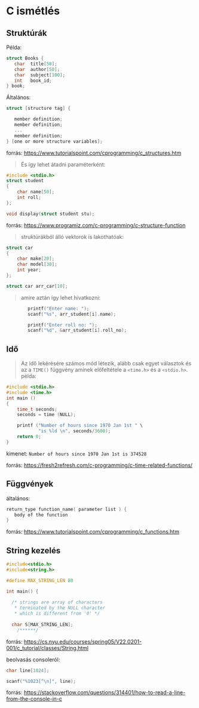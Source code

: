 # C ismétlés

## Struktúrák
Példa:
````C
struct Books {
   char  title[50];
   char  author[50];
   char  subject[100];
   int   book_id;
} book;
````
Általános: 
````C
struct [structure tag] {

   member definition;
   member definition;
   ...
   member definition;
} [one or more structure variables];  
````
forrás: https://www.tutorialspoint.com/cprogramming/c_structures.htm

> És így lehet átadni paraméterként:
````C
#include <stdio.h>
struct student
{
    char name[50];
    int roll;
};

void display(struct student stu);
````
forrás: https://www.programiz.com/c-programming/c-structure-function

> struktúrákból álló vektorok is lakothatóak:

````C
struct car
{
    char make[20];
    char model[30]; 
    int year;
};

struct car arr_car[10];
````
> amire aztán így lehet hivatkozni:
````C
        printf("Enter name: ");
        scanf("%s", arr_student[i].name);

        printf("Enter roll no: ");
        scanf("%d", &arr_student[i].roll_no);
````

## Idő
> Az idő lekérésére számos mód létezik, alább csak egyet választok és az a `TIME()` függvény aminek előfeltétele a `<time.h>` és a `<stdio.h>`.
példa:
````C
#include <stdio.h>
#include <time.h>
int main ()
{
    time_t seconds;
    seconds = time (NULL);

    printf ("Number of hours since 1970 Jan 1st " \
            "is %ld \n", seconds/3600);
    return 0;
}
````
kimenet: `Number of hours since 1970 Jan 1st is 374528`

forrás: https://fresh2refresh.com/c-programming/c-time-related-functions/

## Függvények
általános: 
````C
return_type function_name( parameter list ) {
   body of the function
}
````
forrás: https://www.tutorialspoint.com/cprogramming/c_functions.htm

## String kezelés
````C
#include<stdio.h>
#include<string.h>

#define MAX_STRING_LEN 80

int main() {
  
  /* strings are array of characters 
   * terminated by the NULL character
   * which is different from '0' */
  
  char S[MAX_STRING_LEN];
    /******/
````
forrás: https://cs.nyu.edu/courses/spring05/V22.0201-001/c_tutorial/classes/String.html

beolvasás consoleról:
````C
char line[1024];

scanf("%1023[^\n]", line);
````
forrás: https://stackoverflow.com/questions/314401/how-to-read-a-line-from-the-console-in-c
